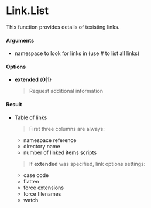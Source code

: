 # Link.List

This function provides details of texisting links.

#### Arguments

- namespace to look for links in (use # to list all links)

#### Options

- **extended** {**0**|1}
   > Request additional information

#### Result

- Table of links
   > First three columns are always:
   - namespace reference
   - directory name
   - number of linked items scripts
   > If **extended** was specified, link options settings:
   - case code
   - flatten
   - force extensions
   - force filenames
   - watch
   